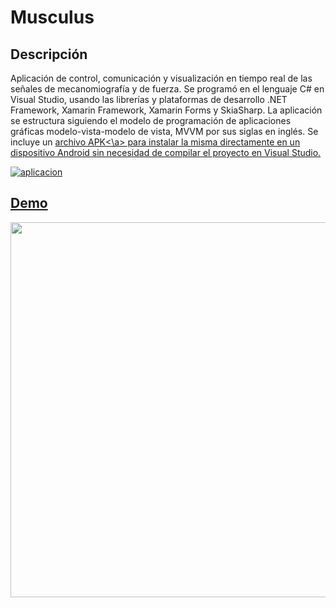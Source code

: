 # Musculus

## Descripción
Aplicación de control, comunicación y visualización en tiempo real de las señales de mecanomiografía y de fuerza. Se programó en el lenguaje C# en Visual Studio, usando las librerías y plataformas de desarrollo .NET Framework, Xamarin Framework, Xamarin Forms y SkiaSharp. La aplicación se estructura siguiendo el modelo de programación de aplicaciones gráficas modelo-vista-modelo de vista, MVVM por sus siglas en inglés. Se incluye un <a href="https://github.com/manu080797/Dispositivo-MMG/raw/main/Programas/Musculus.apk">archivo APK<\a> para instalar la misma directamente en un dispositivo Android sin necesidad de compilar el proyecto en Visual Studio.


![aplicacion](https://user-images.githubusercontent.com/25868073/129667108-72453a46-3f51-4d0e-b87f-a84a831366c0.png)

## Demo
<img src="https://user-images.githubusercontent.com/25868073/129668130-b02242f6-840a-431e-858f-a4b902783ab5.gif" height=600>

